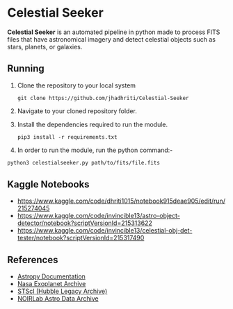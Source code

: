 # Celestial Seeker

**Celestial Seeker** is an automated pipeline in python made to process FITS files that have astronomical imagery and detect celestial objects such as stars, planets, or galaxies.

## Running

1. Clone the repository to your local system
   
     `git clone https://github.com/jhadhriti/Celestial-Seeker`

2. Navigate to your cloned repository folder.

3. Install the dependencies required to run the module.
   
   `pip3 install -r requirements.txt`

4. In order to run the module, run the python command:-

  ```sh
python3 celestialseeker.py path/to/fits/file.fits
```

## Kaggle Notebooks

- https://www.kaggle.com/code/dhriti1015/notebook915deae905/edit/run/215274045
- https://www.kaggle.com/code/invincible13/astro-object-detector/notebook?scriptVersionId=215313622
- https://www.kaggle.com/code/invincible13/celestial-obj-det-tester/notebook?scriptVersionId=215317490

## References
- [Astropy Documentation](https://docs.astropy.org/en/stable/index.html)
- [Nasa Exoplanet Archive](https://exoplanetarchive.ipac.caltech.edu/)
- [STScI (Hubble Legacy Archive)](https://hla.stsci.edu/)
- [NOIRLab Astro Data Archive](https://astroarchive.noirlab.edu/)

## 
